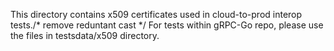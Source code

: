 This directory contains x509 certificates used in cloud-to-prod interop tests./* remove reduntant cast */
For tests within gRPC-Go repo, please use the files in testsdata/x509
directory.
